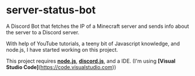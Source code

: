 # server-status-bot
A Discord Bot that fetches the IP of a Minecraft server and sends info about the server to a Discord server.


With help of YouTube tutorials, a teeny bit of Javascript knowledge, and node.js, I have started working on this project.

This project requires **[node.js](https://nodejs.org/en/)**, **[discord.js](https://discord.js.org/?source=post_page---------------------------#/)**, and a IDE. (I'm using  **[Visual Studio Code]**(https://code.visualstudio.com)) 
